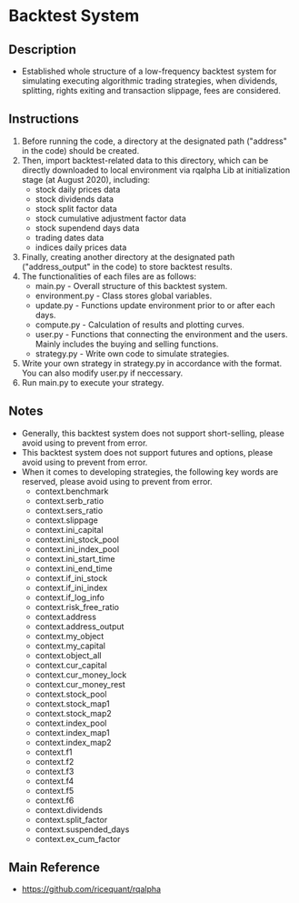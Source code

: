 # Backtest System

## Description
* Established whole structure of a low-frequency backtest system for simulating executing algorithmic trading strategies, when dividends, splitting, rights exiting and transaction slippage, fees are considered.

## Instructions
1. Before running the code, a directory at the designated path ("address" in the code) should be created.
2. Then, import backtest-related data to this directory, which can be directly downloaded to local environment via rqalpha Lib at initialization stage (at August 2020), including:
    * stock daily prices data
    * stock dividends data
    * stock split factor data
    * stock cumulative adjustment factor data
    * stock supendend days data
    * trading dates data
    * indices daily prices data
3. Finally, creating another directory at the designated path ("address_output" in the code) to store backtest results.
4. The functionalities of each files are as follows:
    * main.py - Overall structure of this backtest system.
    * environment.py - Class stores global variables.
    * update.py - Functions update environment prior to or after each days.
    * compute.py - Calculation of results and plotting curves.
    * user.py - Functions that connecting the environment and the users. Mainly includes the buying and selling functions.
    * strategy.py - Write own code to simulate strategies.
5. Write your own strategy in strategy.py in accordance with the format. You can also modify user.py if neccessary.
6. Run main.py to execute your strategy.

## Notes
* Generally, this backtest system does not support short-selling, please avoid using to prevent from error.
* This backtest system does not support futures and options, please avoid using to prevent from error.
* When it comes to developing strategies, the following key words are reserved, please avoid using to prevent from error.
    * context.benchmark 
    * context.serb_ratio 
    * context.sers_ratio
    * context.slippage
    * context.ini_capital 
    * context.ini_stock_pool
    * context.ini_index_pool 
    * context.ini_start_time
    * context.ini_end_time 
    * context.if_ini_stock
    * context.if_ini_index
    * context.if_log_info
    * context.risk_free_ratio 
    * context.address 
    * context.address_output
    * context.my_object
    * context.my_capital
    * context.object_all
    * context.cur_capital
    * context.cur_money_lock
    * context.cur_money_rest
    * context.stock_pool
    * context.stock_map1
    * context.stock_map2
    * context.index_pool
    * context.index_map1
    * context.index_map2
    * context.f1
    * context.f2
    * context.f3
    * context.f4
    * context.f5
    * context.f6
    * context.dividends
    * context.split_factor
    * context.suspended_days
    * context.ex_cum_factor

## Main Reference
* <a style='color: black;' href='https://github.com/ricequant/rqalpha' target='_blank'>https://github.com/ricequant/rqalpha</a>
